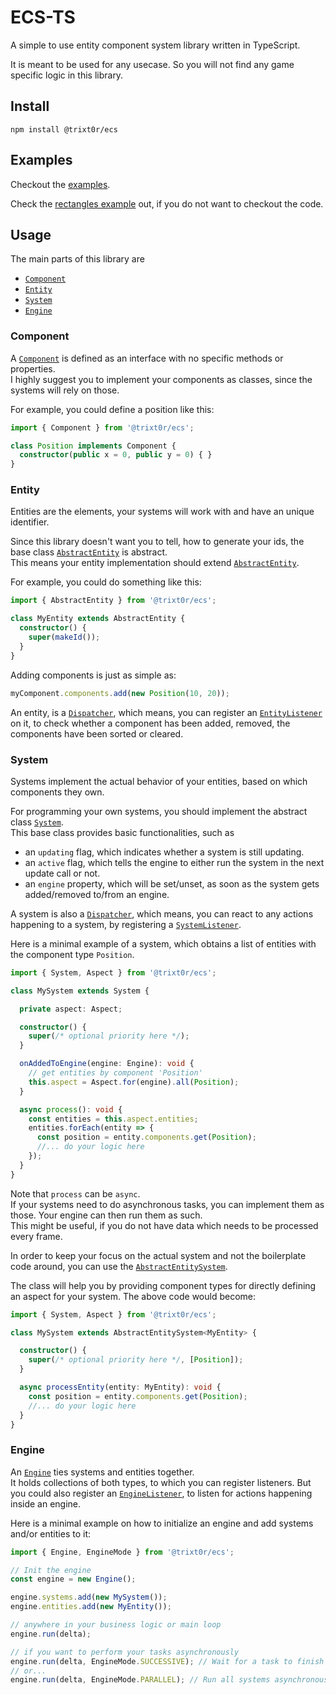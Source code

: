 # ECS-TS

A simple to use entity component system library written in TypeScript.

It is meant to be used for any usecase.
So you will not find any game specific logic in this library.

## Install

```
npm install @trixt0r/ecs
```

## Examples

Checkout the [examples](https://github.com/Trixt0r/ecsts/tree/master/examples).

Check the [rectangles example](https://stackblitz.com/edit/ecs-example-rectangles) out, if you do not want to checkout the code.

## Usage

The main parts of this library are

  * [`Component`](https://github.com/Trixt0r/ecsts/blob/master/src/core/component.ts)
  * [`Entity`](https://github.com/Trixt0r/ecsts/blob/master/src/core/entity.ts#L52)
  * [`System`](https://github.com/Trixt0r/ecsts/blob/master/src/core/system.ts#L77)
  * [`Engine`](https://github.com/Trixt0r/ecsts/blob/master/src/core/engine.ts#L96)

### Component

A [`Component`](https://github.com/Trixt0r/ecsts/blob/master/src/core/component.ts) is defined as an interface with no specific methods or properties.<br>
I highly suggest you to implement your components as classes, since the systems will rely on those.

For example, you could define a position like this:

```ts
import { Component } from '@trixt0r/ecs';

class Position implements Component {
  constructor(public x = 0, public y = 0) { }
}
```

### Entity

Entities are the elements, your systems will work with and have an unique identifier.

Since this library doesn't want you to tell, how to generate your ids, the base class [`AbstractEntity`](https://github.com/Trixt0r/ecsts/blob/master/src/core/entity.ts#L52) is abstract.<br>
This means your entity implementation should extend [`AbstractEntity`](https://github.com/Trixt0r/ecsts/blob/master/src/core/entity.ts#L52).

For example, you could do something like this:

```ts
import { AbstractEntity } from '@trixt0r/ecs';

class MyEntity extends AbstractEntity {
  constructor() {
    super(makeId());
  }
}
```

Adding components is just as simple as:

```ts
myComponent.components.add(new Position(10, 20));
```

An entity, is a [`Dispatcher`](https://github.com/Trixt0r/ecsts/blob/master/src/core/dispatcher.ts), which means, you can register an [`EntityListener`](https://github.com/Trixt0r/ecsts/blob/master/src/core/entity.ts#L12) on it, to check whether a component has been added, removed, the components have been sorted or cleared.

### System

Systems implement the actual behavior of your entities, based on which components they own.

For programming your own systems, you should implement the abstract class [`System`](https://github.com/Trixt0r/ecsts/blob/master/src/core/system.ts#L77).<br>
This base class provides basic functionalities, such as

  * an `updating` flag, which indicates whether a system is still updating.
  * an `active` flag, which tells the engine to either run the system in the next update call or not.
  * an `engine` property, which will be set/unset, as soon as the system gets added/removed to/from an engine.

A system is also a [`Dispatcher`](https://github.com/Trixt0r/ecsts/blob/master/src/core/dispatcher.ts), which means, you can react to any actions happening to a system, by registering a [`SystemListener`](https://github.com/Trixt0r/ecsts/blob/master/src/core/system.ts#L14).

Here is a minimal example of a system, which obtains a list of entities with the component type `Position`.

```ts
import { System, Aspect } from '@trixt0r/ecs';

class MySystem extends System {

  private aspect: Aspect;

  constructor() {
    super(/* optional priority here */);
  }

  onAddedToEngine(engine: Engine): void {
    // get entities by component 'Position'
    this.aspect = Aspect.for(engine).all(Position);
  }

  async process(): void {
    const entities = this.aspect.entities;
    entities.forEach(entity => {
      const position = entity.components.get(Position);
      //... do your logic here
    });
  }
}
```
Note that `process` can be `async`.<br>
If your systems need to do asynchronous tasks, you can implement them as those.
Your engine can then run them as such.<br>
This might be useful, if you do not have data which needs to be processed every frame.

In order to keep your focus on the actual system and not the boilerplate code around,
you can use the [`AbstractEntitySystem`](https://github.com/Trixt0r/ecsts/blob/master/src/core/system.ts#L269).

The class will help you by providing component types for directly defining an aspect for your system.
The above code would become:

```ts
import { System, Aspect } from '@trixt0r/ecs';

class MySystem extends AbstractEntitySystem<MyEntity> {

  constructor() {
    super(/* optional priority here */, [Position]);
  }

  async processEntity(entity: MyEntity): void {
    const position = entity.components.get(Position);
    //... do your logic here
  }
}
```

### Engine

An [`Engine`](https://github.com/Trixt0r/ecsts/blob/master/src/core/engine.ts#L96) ties systems and entities together.<br>
It holds collections of both types, to which you can register listeners. But you could also register an [`EngineListener`](https://github.com/Trixt0r/ecsts/blob/master/src/core/engine.ts#L12), to listen for actions happening inside an engine.

Here is a minimal example on how to initialize an engine and add systems and/or entities to it:

```ts
import { Engine, EngineMode } from '@trixt0r/ecs';

// Init the engine
const engine = new Engine();

engine.systems.add(new MySystem());
engine.entities.add(new MyEntity());

// anywhere in your business logic or main loop
engine.run(delta);

// if you want to perform your tasks asynchronously
engine.run(delta, EngineMode.SUCCESSIVE); // Wait for a task to finish
// or...
engine.run(delta, EngineMode.PARALLEL); // Run all systems asynchronously in parallel
```
